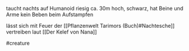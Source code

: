 taucht nachts auf
Humanoid
riesig ca. 30m hoch, schwarz, hat Beine und Arme
kein Beben beim Aufstampfen

lässt sich mit Feuer der [[Pflanzenwelt Tarimors (Buch)#Nachtesche]] vertreiben laut [[Der Kelef von Nana]] 

#creature 